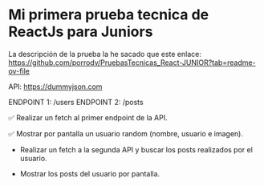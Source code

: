 # Mi primera prueba tecnica de ReactJs para Juniors

La descripción de la prueba la he sacado que este enlace: https://github.com/porrodv/PruebasTecnicas_React-JUNIOR?tab=readme-ov-file 

API: https://dummyjson.com

ENDPOINT 1: /users ENDPOINT 2: /posts 

✅ Realizar un fetch al primer endpoint de la API.

✅ Mostrar por pantalla un usuario random (nombre, usuario e imagen).

- Realizar un fetch a la segunda API y buscar los posts realizados por el usuario.

- Mostrar los posts del usuario por pantalla.